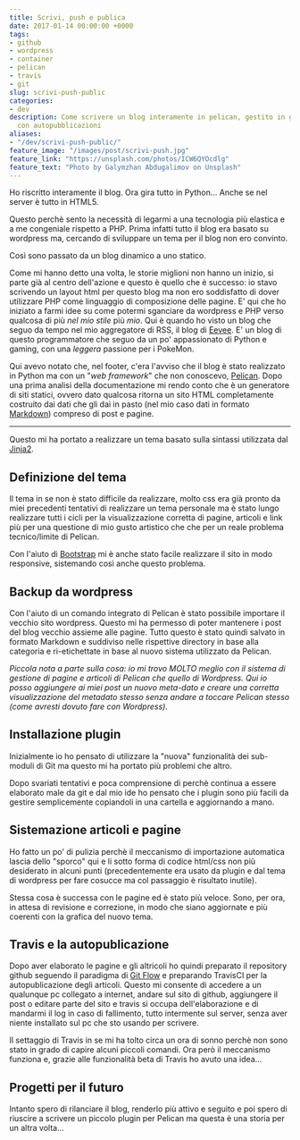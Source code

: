 ```yaml
---
title: Scrivi, push e publica
date: 2017-01-14 00:00:00 +0000
tags:
- github
- wordpress
- container
- pelican
- travis
- git
slug: scrivi-push-public
categories:
- dev
description: Come scrivere un blog interamente in pelican, gestito in github e travis
  con autopubblicazioni
aliases:
- "/dev/scrivi-push-public/"
feature_image: "/images/post/scrivi-push.jpg"
feature_link: "https://unsplash.com/photos/ICW6QYOcdlg"
feature_text: "Photo by Galymzhan Abdugalimov on Unsplash"
---
```

Ho riscritto interamente il blog. Ora gira tutto in Python... Anche se nel server è tutto in HTML5.

Questo perchè sento la necessità di legarmi a una tecnologia più elastica e a me congeniale rispetto a PHP. Prima infatti tutto il blog era basato su wordpress ma, cercando di sviluppare un tema per il blog non ero convinto.

Così sono passato da un blog dinamico a uno statico.

Come mi hanno detto una volta, le storie miglioni non hanno un inizio, si parte già al centro dell'azione e questo è quello che è successo: io stavo scrivendo un layout html per questo blog ma non ero soddisfatto di dover utilizzare PHP come linguaggio di composizione delle pagine. E' qui che ho iniziato a farmi idee su come potermi sganciare da wordpress e PHP verso qualcosa di più _nel mio stile_ più _mio_. Qui è quando ho visto un blog che seguo da tempo nel mio aggregatore di RSS, il blog di [Eevee](https://eev.ee/). E' un blog di questo programmatore che seguo da un po' appassionato di Python e gaming, con una _leggera_ passione per i PokeMon.

Qui avevo notato che, nel footer, c'era l'avviso che il blog è stato realizzato in Python ma con un "_web framework_" che non conoscevo, [Pelican](http://docs.getpelican.com/en/stable/#).
Dopo una prima analisi della documentazione mi rendo conto che è un generatore di siti statici, ovvero dato qualcosa ritorna un sito HTML completamente costruito dai dati che gli dai in pasto (nel mio caso dati in formato [Markdown](https://it.wikipedia.org/wiki/Markdown)) compreso di post e pagine.
* * *
Questo mi ha portato a realizzare un tema basato sulla sintassi utilizzata dal [Jinja2](http://jinja.pocoo.org/docs/dev/).

## Definizione del tema
Il tema in se non è stato difficile da realizzare, molto css era già pronto da miei precedenti tentativi di realizzare un tema personale ma è stato lungo realizzare tutti i cicli per la visualizzazione corretta di pagine, articoli e link più per una questione di mio gusto artistico che che per un reale problema tecnico/limite di Pelican.

Con l'aiuto di [Bootstrap](http://getbootstrap.com/) mi è anche stato facile realizzare il sito in modo responsive, sistemando così anche questo problema.

## Backup da wordpress
Con l'aiuto di un comando integrato di Pelican è stato possibile importare il vecchio sito wordpress. Questo mi ha permesso di poter mantenere i post del blog vecchio assieme alle pagine. Tutto questo è stato quindi salvato in formato Markdown e suddiviso nelle rispettive directory in base alla categoria e ri-etichettate in base al nuovo sistema utilizzato da Pelican.

_Piccola nota a parte sulla cosa: io mi trovo MOLTO meglio con il sistema di gestione di pagine e articoli di Pelican che quello di Wordpress. Qui io posso aggiungere ai miei post un nuovo meta-dato e creare una corretta visualizzazione del metadato stesso senza andare a toccare Pelican stesso (come avresti dovuto fare con Wordpress)._

## Installazione plugin
Inizialmente io ho pensato di utilizzare la "nuova" funzionalità dei sub-moduli di Git ma questo mi ha portato più problemi che altro.

Dopo svariati tentativi e poca comprensione di perchè continua a essere elaborato male da git e dal mio ide ho pensato che i plugin sono più facili da gestire semplicemente copiandoli in una cartella e aggiornando a mano.

## Sistemazione articoli e pagine
Ho fatto un po' di pulizia perchè il meccanismo di importazione automatica lascia dello "sporco" qui e li sotto forma di codice html/css non più desiderato in alcuni punti (precedentemente era usato da plugin e dal tema di wordpress per fare cosucce ma col passaggio è risultato inutile).

Stessa cosa è successa con le pagine ed è stato più veloce. Sono, per ora, in attesa di revisione e correzione, in modo che siano aggiornate e più coerenti con la grafica del nuovo tema.

## Travis e la autopublicazione
Dopo aver elaborato le pagine e gli altricoli ho quindi preparato il repository github seguendo il paradigma di [Git Flow](http://danielkummer.github.io/git-flow-cheatsheet/) e preparando TravisCI per la autopublicazione degli articoli. Questo mi consente di accedere a un qualunque pc collegato a internet, andare sul sito di github, aggiungere il post o editare parte del sito e travis si occupa dell'elaborazione e di mandarmi il log in caso di fallimento, tutto intermente sul server, senza aver niente installato sul pc che sto usando per scrivere.

Il settaggio di Travis in se mi ha tolto circa un ora di sonno perchè non sono stato in grado di capire alcuni piccoli comandi. Ora però il meccanismo funziona e, grazie alle funzionalità beta di Travis ho avuto una idea...

## Progetti per il futuro
Intanto spero di rilanciare il blog, renderlo più attivo e seguito e poi spero di riuscire a scrivere un piccolo plugin per Pelican ma questa è una storia per un altra volta...
